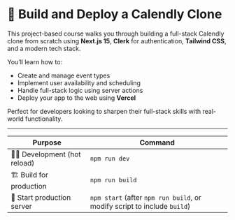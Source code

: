 # 📅 Build and Deploy a Calendly Clone

This project-based course walks you through building a full-stack Calendly clone from scratch using **Next.js 15**, **Clerk** for authentication, **Tailwind CSS**, and a modern tech stack. 

You’ll learn how to:
- Create and manage event types
- Implement user availability and scheduling
- Handle full-stack logic using server actions
- Deploy your app to the web using **Vercel**

Perfect for developers looking to sharpen their full-stack skills with real-world functionality.

------------------------

| Purpose                        | Command                                                                  |
| ------------------------------ | ------------------------------------------------------------------------ |
| 👨‍💻 Development (hot reload) | `npm run dev`                                                            |
| 🏗️ Build for production       | `npm run build`                                                          |
| 🚀 Start production server     | `npm start` (after `npm run build`, or modify script to include `build`) |

